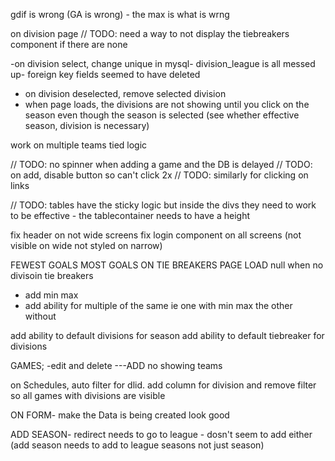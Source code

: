 gdif is wrong (GA is wrong) - the max is what is wrng

on division page
// TODO: need a way to not display the tiebreakers component if there are none

-on division select, change unique in mysql- division_league is all messed up- foreign key fields seemed to have deleted

- on division deselected, remove selected division
- when page loads, the divisions are not showing until you click on the season even though the season is selected (see whether effective season, division is necessary)

work on multiple teams tied logic

// TODO: no spinner when adding a game and the DB is delayed
// TODO: on add, disable button so can't click 2x
// TODO: similarly for clicking on links

// TODO: tables have the sticky logic but inside the divs they need to work to be effective - the tablecontainer needs to have a height

fix header on not wide screens
fix login component on all screens (not visible on wide not styled on narrow)

FEWEST GOALS
MOST GOALS
ON TIE BREAKERS PAGE
LOAD null when no divisoin tie breakers

- add min max
- add ability for multiple of the same ie one with min max the other without

add ability to default divisions for season
add ability to default tiebreaker for divisions

GAMES;
-edit and delete
---ADD no showing teams

on Schedules, auto filter for dlid. add column for division and remove filter so all games with divisions are visible

ON FORM- make the Data is being created look good

ADD SEASON- redirect needs to go to league - dosn't seem to add either (add season needs to add to league seasons not just season)
